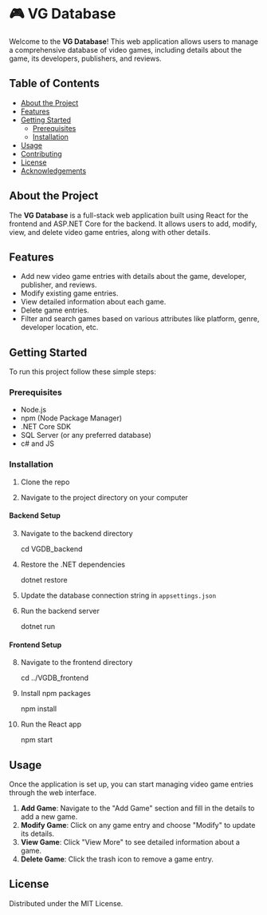 # 🎮 VG Database

Welcome to the **VG Database**! This web application allows users to manage a comprehensive database of video games, including details about the game, its developers, publishers, and reviews. 

## Table of Contents

- [About the Project](#about-the-project)
- [Features](#features)
- [Getting Started](#getting-started)
  - [Prerequisites](#prerequisites)
  - [Installation](#installation)
- [Usage](#usage)
- [Contributing](#contributing)
- [License](#license)
- [Acknowledgements](#acknowledgements)

## About the Project

The **VG Database** is a full-stack web application built using React for the frontend and ASP.NET Core for the backend. It allows users to add, modify, view, and delete video game entries, along with other details.

## Features

- Add new video game entries with details about the game, developer, publisher, and reviews.
- Modify existing game entries.
- View detailed information about each game.
- Delete game entries.
- Filter and search games based on various attributes like platform, genre, developer location, etc.

## Getting Started

To run this project follow these simple steps: 

### Prerequisites

- Node.js
- npm (Node Package Manager)
- .NET Core SDK
- SQL Server (or any preferred database)
- c# and JS

### Installation

1. Clone the repo
  
2. Navigate to the project directory on your computer

#### Backend Setup

3. Navigate to the backend directory

   cd VGDB_backend

4. Restore the .NET dependencies

   dotnet restore

5. Update the database connection string in `appsettings.json`
   
6. Run the backend server

   dotnet run

#### Frontend Setup

8. Navigate to the frontend directory

   cd ../VGDB_frontend

9. Install npm packages

   npm install

10. Run the React app

    npm start

## Usage

Once the application is set up, you can start managing video game entries through the web interface.

1. **Add Game**: Navigate to the "Add Game" section and fill in the details to add a new game.
2. **Modify Game**: Click on any game entry and choose "Modify" to update its details.
3. **View Game**: Click "View More" to see detailed information about a game.
4. **Delete Game**: Click the trash icon to remove a game entry.

## License

Distributed under the MIT License.
